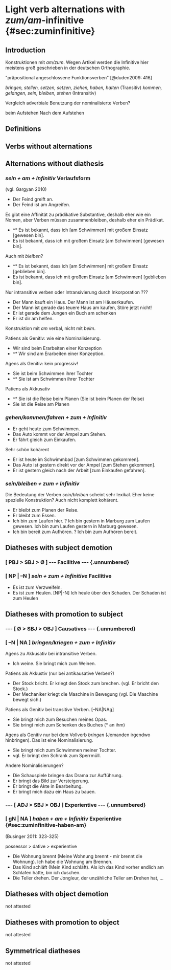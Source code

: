 # Light verb alternations with *zum/am*-infinitive {#sec:zuminfinitive}

## Introduction

Konstruktionen mit *am/zum*. Wegen Artikel werden die Infinitive hier meistens groß geschrieben in der deutschen Orthographie.

"präpositional angeschlossene Funktionsverben" [@duden2009: 416]

*bringen, stellen, setzen, setzen, ziehen, haben, halten* (Transitiv)
*kommen, gelangen, sein, bleiben, stehen* (Intransitiv)

Vergleich adverbiale Benutzung der nominalisierte Verben?

beim Aufstehen
Nach dem Aufstehen

## Definitions

## Verbs without alternations

## Alternations without diathesis

### *sein + am + Infinitiv* Verlaufsform

(vgl. Gargyan 2010)

- Der Feind greift an.
- Der Feind ist am Angreifen.

Es gibt eine Affinität zu prädikative Substantive, deshalb eher wie ein Nomen, aber Verben müssen zusammenbleiben, deshalb eher ein Prädikat.

- ^* Es ist bekannt, dass ich [am Schwimmen] mit großem Einsatz [gewesen bin].
- Es ist bekannt, dass ich mit großem Einsatz [am Schwimmen] [gewesen bin].

Auch mit *bleiben*?

- ^* Es ist bekannt, dass ich [am Schwimmen] mit großem Einsatz [geblieben bin].
- Es ist bekannt, dass ich mit großem Einsatz [am Schwimmen] [geblieben bin].

Nur intransitive verben oder Intransivierung durch Inkorporation ???

- Der Mann kauft ein Haus. Der Mann ist am Häuserkaufen.
- Der Mann ist gerade das teuere Haus am kaufen, Störe jetzt nicht!
- Er ist gerade dem Jungen ein Buch am schenken
- Er ist dir am helfen.

Konstruktion mit *am* verbal, nicht mit *beim*. 

Patiens als Genitiv: wie eine Nominalisierung.

- Wir sind beim Erarbeiten einer Konzeption
- ^* Wir sind am Erarbeiten einer Konzeption.

Agens als Genitiv: kein progressiv!

- Sie ist beim Schwimmen ihrer Tochter 
- ^* Sie ist am Schwimmen ihrer Tochter

Patiens als Akkusativ

- ^* Sie ist die Reise beim Planen (Sie ist beim Planen der Reise)
- Sie ist die Reise am Planen

### *gehen/kommen/fahren + zum + Infinitiv*

- Er geht heute zum Schwimmen.
- Das Auto kommt vor der Ampel zum Stehen.
- Er fährt gleich zum Einkaufen.

Sehr schön kohärent

- Er ist heute im Schwimmbad [zum Schwimmen gekommen].
- Das Auto ist gestern direkt vor der Ampel [zum Stehen gekommen].
- Er ist gestern gleich nach der Arbeit [zum Einkaufen gefahren].

### *sein/bleiben + zum + Infinitiv*

Die Bedeutung der Verben *sein/bleiben* scheint sehr lexikal. Eher keine spezielle Konstruktion? Auch nicht komplett kohärent.

- Er bleibt zum Planen der Reise.
- Er bleibt zum Essen.
- Ich bin zum Laufen hier. ? Ich bin gestern in Marburg zum Laufen gewesen. Ich bin zum Laufen gestern in Marburg gewesen.
- Ich bin bereit zum Aufhören. ? Ich bin zum Aufhören bereit.

## Diatheses with subject demotion

### [ PBJ > SBJ > Ø ] --- Facilitive --- {.unnumbered}

### [ NP | –N ] *sein + zum + Infinitive* Facilitive

- Es ist zum Verzweifeln.
- Es ist zum Heulen. [NP|-N] Ich heule über den Schaden. Der Schaden ist zum Heulen

## Diatheses with promotion to subject

### --- [ Ø > SBJ > OBJ ] Causatives --- {.unnumbered}

### [ –N | NA ] *bringen/kriegen + zum + Infinitiv*

Agens zu Akkusativ bei intransitive Verben.

- Ich weine. Sie bringt mich zum Weinen. 

Patiens als Akkustiv (nur bei antikausative Verben?)

- Der Stock bricht. Er kriegt den Stock zum brechen. (vgl. Er bricht den Stock.)
- Der Mechaniker kriegt die Maschine in Bewegung (vgl. Die Maschine bewegt sich.)

Patiens als Genitiv bei transitive Verben. [–NA|NAg]

- Sie bringt mich zum Besuchen meines Opas.
- Sie bringt mich zum Schenken des Buches (* an ihm)

Agens als Genitiv nur bei dem Vollverb *bringen* (Jemanden irgendwo hinbringen). Das ist eine Nominalisierung.

- Sie bringt mich zum Schwimmen meiner Tochter.
- vgl. Er bringt den Schrank zum Sperrmüll.

Andere Nominalisierungen?

- Die Schauspiele bringen das Drama zur Aufführung.
- Er bringt das Bild zur Versteigerung.
- Er bringt die Akte in Bearbeitung.
- Er bringt mich dazu ein Haus zu bauen.

### --- [ ADJ > SBJ > OBJ ] Experientive --- {.unnumbered}

### [ gN | NA ] *haben + am + Infinitiv* Experientive {#sec:zuminfinitive-haben-am}

(Businger 2011: 323-325)

possessor > dative > experientive

- Die Wohnung brennt (Meine Wohnung brennt - mir brennt die Wohnung). Ich habe die Wohnung am Brennen.
- Das Kind schläft (Mein Kind schläft). Als ich das Kind vorher endlich am Schlafen hatte, bin ich duschen.
- Die Teller drehen. Der Jongleur, der unzähliche Teller am Drehen hat, ...

## Diatheses with object demotion

not attested

## Diatheses with promotion to object

not attested

## Symmetrical diatheses

not attested

